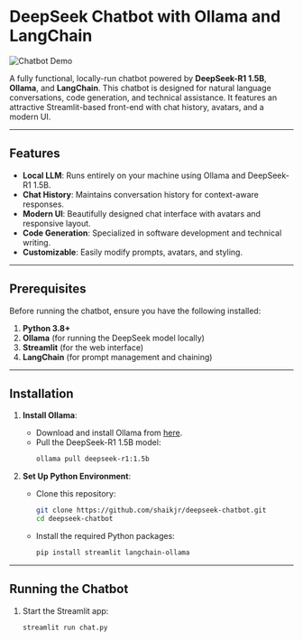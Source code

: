 # DeepSeek Chatbot with Ollama and LangChain

![Chatbot Demo](https://via.placeholder.com/800x400.png?text=Chatbot+Demo) <!-- Replace with actual screenshot -->

A fully functional, locally-run chatbot powered by **DeepSeek-R1 1.5B**, **Ollama**, and **LangChain**. This chatbot is designed for natural language conversations, code generation, and technical assistance. It features an attractive Streamlit-based front-end with chat history, avatars, and a modern UI.

---

## Features

- **Local LLM**: Runs entirely on your machine using Ollama and DeepSeek-R1 1.5B.
- **Chat History**: Maintains conversation history for context-aware responses.
- **Modern UI**: Beautifully designed chat interface with avatars and responsive layout.
- **Code Generation**: Specialized in software development and technical writing.
- **Customizable**: Easily modify prompts, avatars, and styling.

---

## Prerequisites

Before running the chatbot, ensure you have the following installed:

1. **Python 3.8+**
2. **Ollama** (for running the DeepSeek model locally)
3. **Streamlit** (for the web interface)
4. **LangChain** (for prompt management and chaining)

---

## Installation

1. **Install Ollama**:
   - Download and install Ollama from [here](https://ollama.ai/).
   - Pull the DeepSeek-R1 1.5B model:
     ```bash
     ollama pull deepseek-r1:1.5b
     ```

2. **Set Up Python Environment**:
   - Clone this repository:
     ```bash
     git clone https://github.com/shaikjr/deepseek-chatbot.git
     cd deepseek-chatbot
     ```
   - Install the required Python packages:
     ```bash
     pip install streamlit langchain-ollama
     ```

---

## Running the Chatbot

1. Start the Streamlit app:
   ```bash
   streamlit run chat.py
   
